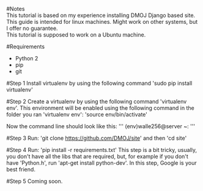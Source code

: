 #Notes   
This tutorial is based on my experience installing DMOJ Django based site. This guide is intended for linux machines. Might work on other systems, but I offer no guarantee.   
This tutorial is supposed to work on a Ubuntu machine.

#Requirements
* Python 2
* pip
* git

#Step 1
Install virtualenv by using the following command 'sudo pip install virtualenv'

#Step 2
Create a virtualenv by using the following command 'virtualenv env'.
This environment will be enabled using the following command in the folder you ran 'virtualenv env': 'source env/bin/activate'

Now the command line should look like this:
'''
(env)walle256@server ~:
'''

#Step 3
Run: 'git clone https://github.com/DMOJ/site' and then 'cd site'

#Step 4
Run: 'pip install -r requirements.txt'
This step is a bit tricky, usually, you don't have all the libs that are required, but, for example if you don't have 'Python.h', run 'apt-get install python-dev'.
In this step, Google is your best friend.

#Step 5
Coming soon.
